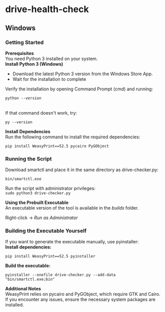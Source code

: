# drive-health-check
<h2>Windows</h2>
<h3>Getting Started</h3>
<b>Prerequisites</b><br/>
You need Python 3 installed on your system.<br/>
<!-- 
<b>Install Python 3 (Windows)</b>
- Download the latest Python 3 installer from python.org.<br/>
- Run the installer and check the box for "Add Python to PATH".<br/>
- Click Install Now and follow the prompts.<br/> -->
<b>Install Python 3 (Windows)</b>
<br/>

- Download the latest Python 3 version from the Windows Store App.<br/>
- Wait for the installation to complete<br/>

Verify the installation by opening Command Prompt (cmd) and running:
<br/>

```python --version```

<br/>
If that command doesn't work, try:<br/>

```py --version```

<b>Install Dependencies</b><br/>
Run the following command to install the required dependencies:<br/>

```pip install WeasyPrint==52.5 pycairo PyGObject```
<br/>

<h3>Running the Script</h3>
Download smartctl and place it in the same directory as drive-checker.py:<br/>

```bin/smartctl.exe```<br/>

Run the script with administrator privileges:<br/>
```sudo python3 drive-checker.py```
<br/>

<b>Using the Prebuilt Executable</b><br/>
An executable version of the tool is available in the <i>builds</i> folder.<br/>

Right-click → <i>Run as Administrator</i><br/>

<h3>Building the Executable Yourself</h3>
If you want to generate the executable manually, use pyinstaller:
<br/>
<b>Install dependencies:</b><br/>

```pip install WeasyPrint==52.5 pyinstaller```
<br/>

<b>Build the executable:</b><br/>

```pyinstaller --onefile drive-checker.py --add-data "bin/smartctl.exe;bin"```
<br/>

<b>Additional Notes</b><br/>
WeasyPrint relies on pycairo and PyGObject, which require GTK and Cairo.<br/>
If you encounter any issues, ensure the necessary system packages are installed.<br/>

